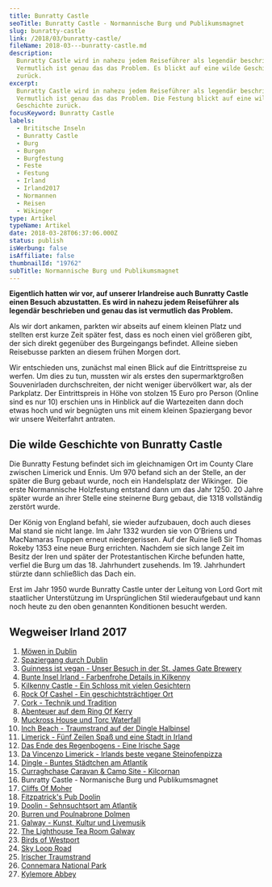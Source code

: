 ```yaml
---
title: Bunratty Castle
seoTitle: Bunratty Castle - Normannische Burg und Publikumsmagnet
slug: bunratty-castle
link: /2018/03/bunratty-castle/
fileName: 2018-03---bunratty-castle.md
description:
  Bunratty Castle wird in nahezu jedem Reiseführer als legendär beschrieben
  Vermutlich ist genau das das Problem. Es blickt auf eine wilde Geschichte
  zurück.
excerpt:
  Bunratty Castle wird in nahezu jedem Reiseführer als legendär beschrieben
  Vermutlich ist genau das das Problem. Die Festung blickt auf eine wilde
  Geschichte zurück.
focusKeyword: Bunratty Castle
labels:
  - Brititsche Inseln
  - Bunratty Castle
  - Burg
  - Burgen
  - Burgfestung
  - Feste
  - Festung
  - Irland
  - Irland2017
  - Normannen
  - Reisen
  - Wikinger
type: Artikel
typeName: Artikel
date: 2018-03-28T06:37:06.000Z
status: publish
isWerbung: false
isAffiliate: false
thumbnailId: "19762"
subTitle: Normannische Burg und Publikumsmagnet
---
```


<strong>Eigentlich hatten wir vor, auf unserer Irlandreise auch Bunratty Castle
einen Besuch abzustatten. Es wird in nahezu jedem Reiseführer als legendär
beschrieben und genau das ist vermutlich das Problem.</strong>

Als wir dort ankamen, parkten wir abseits auf einem kleinen Platz und stellten
erst kurze Zeit später fest, dass es noch einen viel größeren gibt, der sich
direkt gegenüber des Burgeingangs befindet. Alleine sieben Reisebusse parkten an
diesem frühen Morgen dort.

Wir entschieden uns, zunächst mal einen Blick auf die Eintrittspreise zu werfen.
Um dies zu tun, mussten wir als erstes den supermarktgroßen Souvenirladen
durchschreiten, der nicht weniger übervölkert war, als der Parkplatz. Der
Eintrittspreis in Höhe von stolzen 15 Euro pro Person (Online sind es nur 10)
erschien uns in Hinblick auf die Wartezeiten dann doch etwas hoch und wir
begnügten uns mit einem kleinen Spaziergang bevor wir unsere Weiterfahrt
antraten.

## Die wilde Geschichte von Bunratty Castle

Die Bunratty Festung befindet sich im gleichnamigen Ort im County Clare zwischen
Limerick und Ennis. Um 970 befand sich an der Stelle, an der später die Burg
gebaut wurde, noch ein Handelsplatz der Wikinger.  Die erste Normannische
Holzfestung entstand dann um das Jahr 1250. 20 Jahre später wurde an ihrer
Stelle eine steinerne Burg gebaut, die 1318 vollständig zerstört wurde.

Der König von England befahl, sie wieder aufzubauen, doch auch dieses Mal stand
sie nicht lange. Im Jahr 1332 wurden sie von O’Briens und MacNamaras Truppen
erneut niedergerissen. Auf der Ruine ließ Sir Thomas Rokeby 1353 eine neue Burg
errichten. Nachdem sie sich lange Zeit im Besitz der Iren und später der
Protestantischen Kirche befunden hatte, verfiel die Burg um das 18. Jahrhundert
zusehends. Im 19. Jahrhundert stürzte dann schließlich das Dach ein.

Erst im Jahr 1950 wurde Bunratty Castle unter der Leitung von Lord Gort mit
staatlicher Unterstützung im Ursprünglichen Stil wiederaufgebaut und kann noch
heute zu den oben genannten Konditionen besucht werden.

## Wegweiser Irland 2017

<ol>
    <li><a href="http://cardamonchai.com/2017/10/moewen-in-dublin/">Möwen in Dublin</a></li>
    <li><a href="http://cardamonchai.com/2017/10/kleiner-spaziergang-durch-dublin/">Spaziergang durch Dublin</a></li>
    <li><a href="http://cardamonchai.com/2017/10/guinness-ist-vegan-brauerei-besuch/">Guinness ist vegan - Unser Besuch in der St. James Gate Brewery</a></li>
    <li><a href="http://cardamonchai.com/2017/11/kilkenny-bunte-insel-irland/">Bunte Insel Irland - Farbenfrohe Details in Kilkenny</a></li>
    <li><a href="http://cardamonchai.com/2017/11/kilkenny-castle/">Kilkenny Castle - Ein Schloss mit vielen Gesichtern</a></li>
    <li><a href="http://cardamonchai.com/2017/11/rock-of-cashel/">Rock Of Cashel - Ein geschichtsträchtiger Ort</a></li>
    <li><a href="http://cardamonchai.com/2017/12/cork/">Cork - Technik und Tradition</a></li>
    <li><a href="http://cardamonchai.com/2018/01/ring-of-kerry/">Abenteuer auf dem Ring Of Kerry</a></li>
    <li><a href="http://cardamonchai.com/2018/02/muckross-house-und-torc-waterfall-irland/">Muckross House und Torc Waterfall</a></li>
    <li><a href="http://cardamonchai.com/2018/02/lieblingsstrand-inch-beach/">Inch Beach - Traumstrand auf der Dingle Halbinsel</a></li>
    <li><a href="http://cardamonchai.com/2018/02/limerick/">Limerick - Fünf Zeilen Spaß und eine Stadt in Irland</a></li>
    <li><a href="http://cardamonchai.com/2018/02/das-ende-des-regenbogens/">Das Ende des Regenbogens - Eine Irische Sage</a></li>
    <li><a href="http://cardamonchai.com/2018/03/da-vincenzo-limerick/">Da Vincenzo Limerick - Irlands beste vegane Steinofenpizza</a></li>
    <li><a href="http://cardamonchai.com/2018/03/dingle/">Dingle - Buntes Städtchen am Atlantik</a></li>
    <li><a href="http://cardamonchai.com/2018/03/curraghchase-caravan-camp-site/">Curraghchase Caravan &amp; Camp Site - Kilcornan</a></li>
    <li>Bunratty Castle - Normanische Burg und Publikumsmagnet</li>
    <li><a href="http://cardamonchai.com/2018/04/cliffs-of-moher/">Cliffs Of Moher</a></li>
    <li><a href="http://cardamonchai.com/2018/04/fitzpatricks-pub-doolin/">Fitzpatrick's Pub Doolin</a></li>
    <li><a href="http://cardamonchai.com/2018/04/doolin/">Doolin - Sehnsuchtsort am Atlantik</a></li>
    <li><a href="http://cardamonchai.com/2018/04/poulnabrone-dolmen-burren/">Burren und Poulnabrone Dolmen</a></li>
    <li><a href="http://cardamonchai.com/2018/04/galway/">Galway - Kunst, Kultur und Livemusik</a></li>
    <li><a href="http://cardamonchai.com/2018/05/the-lighthouse-tea-room-galway/">The Lighthouse Tea Room Galway</a></li>
    <li><a href="http://cardamonchai.com/2018/05/birds-of-westport/">Birds of Westport</a></li>
    <li><a href="http://cardamonchai.com/2018/05/sky-loop-road-clifden/">Sky Loop Road</a></li>
    <li><a href="http://cardamonchai.com/2018/05/irischer-traumstrand/">Irischer Traumstrand</a></li>
    <li><a href="http://cardamonchai.com/2018/05/connemara-national-park/">Connemara National Park</a></li>
    <li><a href="http://cardamonchai.com/2018/05/kylemore-abbey/">Kylemore Abbey</a></li>
</ol>
